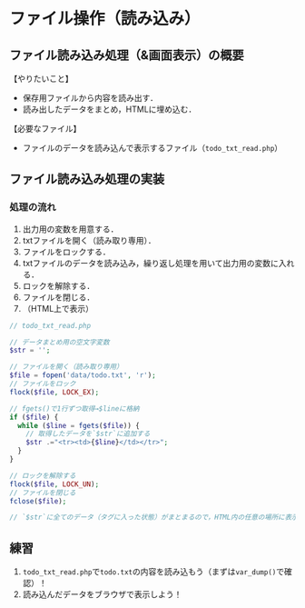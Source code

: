 # ファイル操作（読み込み）

## ファイル読み込み処理（&画面表示）の概要

【やりたいこと】

- 保存用ファイルから内容を読み出す．
- 読み出したデータをまとめ，HTMLに埋め込む．

【必要なファイル】

- ファイルのデータを読み込んで表示するファイル（`todo_txt_read.php`）


## ファイル読み込み処理の実装

### 処理の流れ

1. 出力用の変数を用意する．
2. txtファイルを開く（読み取り専用）．
3. ファイルをロックする．
4. txtファイルのデータを読み込み，繰り返し処理を用いて出力用の変数に入れる．
5. ロックを解除する．
6. ファイルを閉じる．
7. （HTML上で表示）

```php
// todo_txt_read.php

// データまとめ用の空文字変数
$str = '';

// ファイルを開く（読み取り専用）
$file = fopen('data/todo.txt', 'r');
// ファイルをロック
flock($file, LOCK_EX);

// fgets()で1行ずつ取得→$lineに格納
if ($file) {
  while ($line = fgets($file)) {
    // 取得したデータを`$str`に追加する
    $str .="<tr><td>{$line}</td></tr>";
  }
}

// ロックを解除する
flock($file, LOCK_UN);
// ファイルを閉じる
fclose($file);

// `$str`に全てのデータ（タグに入った状態）がまとまるので，HTML内の任意の場所に表示する．

```


## 練習

1. `todo_txt_read.php`で`todo.txt`の内容を読み込もう（まずは`var_dump()`で確認）！
2. 読み込んだデータをブラウザで表示しよう！
